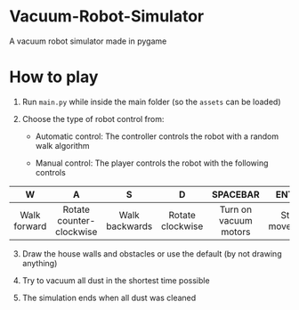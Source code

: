 # Vacuum-Robot-Simulator
A vacuum robot simulator made in pygame

# How to play

1. Run `main.py` while inside the main folder (so the `assets` can be loaded)

2. Choose the type of robot control from:

    - Automatic control: The controller controls the robot with a random walk algorithm

    - Manual control: The player controls the robot with the following controls

|       W      |             A            |        S       |         D        |        SPACEBAR       |     ENTER     |
|:------------:|:------------------------:|:--------------:|:----------------:|:---------------------:|:-------------:|
| Walk forward | Rotate counter-clockwise | Walk backwards | Rotate clockwise | Turn on vacuum motors | Stop movement |

3. Draw the house walls and obstacles or use the default (by not drawing anything)

4. Try to vacuum all dust in the shortest time possible

5. The simulation ends when all dust was cleaned
